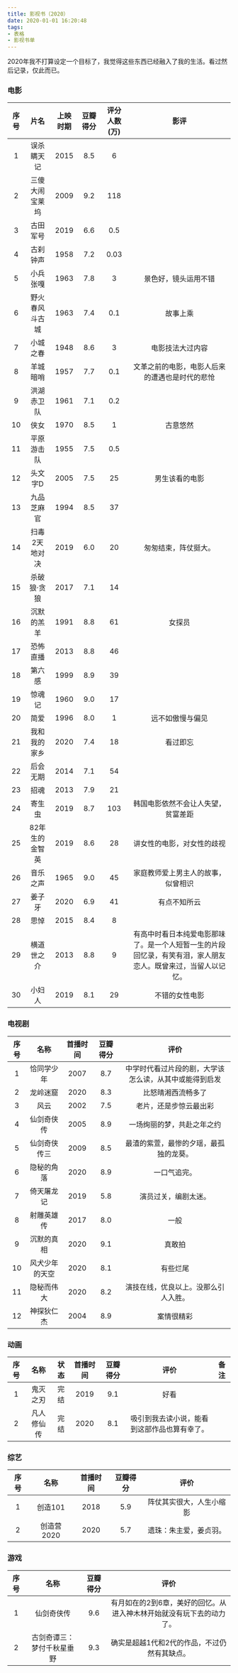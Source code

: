 ```yaml
---
title: 影视书（2020）
date: 2020-01-01 16:20:48
tags:
- 表格
- 影视书单
---
```


2020年我不打算设定一个目标了，我觉得这些东西已经融入了我的生活。看过然后记录，仅此而已。


### 电影

|序号|片名|上映时期|豆瓣得分|评分人数(万)|影评|
|:-:|:-:|:-:|:-:|:-:|:-:|
|1|误杀瞒天记|2015|8.5|6||
|2|三傻大闹宝莱坞|2009|9.2|118||
|3|古田军号|2019|6.6|0.5||
|4|古刹钟声|1958|7.2|0.03||
|5|小兵张嘎|1963|7.8|3|景色好，镜头运用不错|
|6|野火春风斗古城|1963|7.4|0.1|故事上乘|
|7|小城之春|1948|8.6|3|电影技法大过内容|
|8|羊城暗哨|1957|7.7|0.1|文革之前的电影，电影人后来的遭遇也是时代的悲怆|
|9|洪湖赤卫队|1961|7.1|0.2||
|10|侠女|1970|8.5|1|古意悠然|
|11|平原游击队|1955|7.5|0.5||
|12|头文字D|2005|7.5|25|男生该看的电影|
|13|九品芝麻官|1994|8.5|37||
|14|扫毒2天地对决|2019|6.0|20|匆匆结束，阵仗挺大。|
|15|杀破狼·贪狼|2017|7.1|14||
|16|沉默的羔羊|1991|8.8|61|女探员|
|17|恐怖直播|2013|8.8|46||
|18|第六感|1999|8.9|39||
|19|惊魂记|1960|9.0|17||
|20|简爱|1996|8.0|1|远不如傲慢与偏见|
|21|我和我的家乡|2020|7.4|18|看过即忘|
|22|后会无期|2014|7.1|54||
|23|招魂|2013|7.9|21||
|24|寄生虫|2019|8.7|103|韩国电影依然不会让人失望，贫富差距|
|25|82年生的金智英|2019|8.6|28|讲女性的电影，对女性的歧视|
|26|音乐之声|1965|9.0|45|家庭教师爱上男主人的故事，似曾相识|
|27|姜子牙|2020|6.9|41|有点不知所云|
|28|思悼|2015|8.4|8||
|29|横道世之介|2013|8.8|9|有高中时看日本纯爱电影那味了。是一个人短暂一生的片段回忆录，有笑有泪，家人朋友恋人。既曾来过，当留人以记忆。|
|30|小妇人|2019|8.1|29|不错的女性电影|

### 电视剧

|序号|名称|首播时间|豆瓣得分|评价|
|:-:|:-:|:-:|:-:|:-:|
|1|恰同学少年|2007|8.7|中学时代看过片段的剧，大学该怎么读，从其中或能得到启发|
|2|龙岭迷窟|2020|8.3|比怒晴湘西流畅多了|
|3|风云|2002|7.5|老片，还是步惊云最出彩|
|4|仙剑奇侠传|2005|8.9|一场绚丽的梦，共赴之年之约|
|5|仙剑奇侠传三|2009|8.5|最渣的紫萱，最惨的夕瑶，最孤独的龙葵。|
|6|隐秘的角落|2020|8.9|一口气追完。|
|7|倚天屠龙记|2019|5.8|演员过关，编剧太迷。|
|8|射雕英雄传|2017|8.0|一般|
|9|沉默的真相|2020|9.1|真敢拍|
|10|风犬少年的天空|2020|8.1|有些烂尾|
|11|隐秘而伟大|2020|8.2|演技在线，优良以上。没那么引人入胜。|
|12|神探狄仁杰|2004|8.9|案情很精彩|

### 动画

|序号|名称|状态|首播时间|豆瓣得分|评价|备注|
|:-:|:-:|:-:|:-:|:-:|:--:|:--:|
|1|鬼灭之刃|完结|2019|9.1|好看||
|2|凡人修仙传|完结|2020|8.1|吸引到我去读小说，能看到这部作品也算有幸了。|

### 综艺

|序号|名称|首播时间|豆瓣得分|评价|
|:-:|:-:|:-:|:-:|:-:|
|1|创造101|2018|5.9|阵仗其实很大，人生小缩影|
|2|创造营2020|2020|5.7|遗珠：朱主爱，姜贞羽。|

### 游戏

|序号|名称|豆瓣得分|评价|
|:-:|:-:|:-:|:-:|
|1|仙剑奇侠传|9.6|有月如在的2到6章，美好的回忆。从进入神木林开始就没有玩下去的动力了。|
|2|古剑奇谭三：梦付千秋星垂野|9.3|确实是超越1代和2代的作品，不过仍然有其缺点。|
